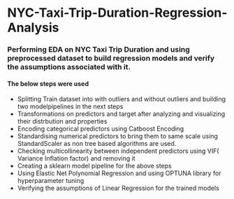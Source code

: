 # NYC-Taxi-Trip-Duration-Regression-Analysis

### Performing EDA on NYC Taxi Trip Duration and using preprocessed dataset to build regression models and verify the assumptions associated with it.

#### The below steps were used

- Splitting Train dataset into with outliers and without outliers and building two modelpipelines in the next steps
- Transformations on predictors and target after analyzing and visualizing their distrbution and properties
- Encoding categorical predictors using Catboost Encoding
- Standardising numerical predictors to bring them to same scale using StandardScaler as non tree based algorithms are used.
- Checking multicollinearity between independent predictors using VIF( Variance Inflation factor) and removing it
- Creating a sklearn model pipeline for the above steps
- Using Elastic Net Polynomial Regression and using OPTUNA library for hyperparameter tuning
- Verifying the assumptions of Linear Regression for the trained models
